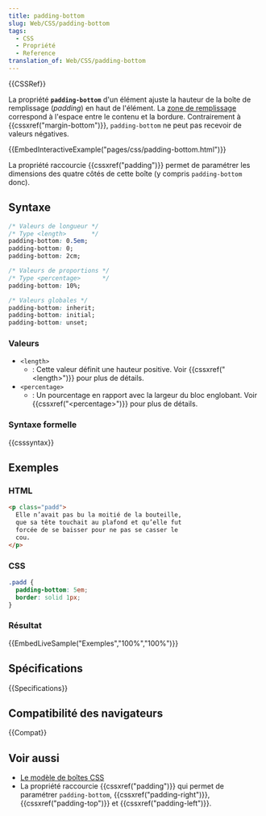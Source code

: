 ```yaml
---
title: padding-bottom
slug: Web/CSS/padding-bottom
tags:
  - CSS
  - Propriété
  - Reference
translation_of: Web/CSS/padding-bottom
---
```


{{CSSRef}}

La propriété **`padding-bottom`** d'un élément ajuste la hauteur de la boîte de remplissage (_padding_) en haut de l'élément. La [zone de remplissage](/fr/Apprendre/CSS/Les_bases/Le_mod%C3%A8le_de_bo%C3%AEte) correspond à l'espace entre le contenu et la bordure. Contrairement à {{cssxref("margin-bottom")}}, `padding-bottom` ne peut pas recevoir de valeurs négatives.

{{EmbedInteractiveExample("pages/css/padding-bottom.html")}}

La propriété raccourcie {{cssxref("padding")}} permet de paramétrer les dimensions des quatre côtés de cette boîte (y compris `padding-bottom` donc).

## Syntaxe

```css
/* Valeurs de longueur */
/* Type <length>       */
padding-bottom: 0.5em;
padding-bottom: 0;
padding-bottom: 2cm;

/* Valeurs de proportions */
/* Type <percentage>      */
padding-bottom: 10%;

/* Valeurs globales */
padding-bottom: inherit;
padding-bottom: initial;
padding-bottom: unset;
```

### Valeurs

- `<length>`
  - : Cette valeur définit une hauteur positive. Voir {{cssxref("&lt;length&gt;")}} pour plus de détails.
- `<percentage>`
  - : Un pourcentage en rapport avec la largeur du bloc englobant. Voir {{cssxref("&lt;percentage&gt;")}} pour plus de détails.

### Syntaxe formelle

{{csssyntax}}

## Exemples

### HTML

```html
<p class="padd">
  Elle n’avait pas bu la moitié de la bouteille,
  que sa tête touchait au plafond et qu’elle fut
  forcée de se baisser pour ne pas se casser le
  cou.
</p>
```

### CSS

```css
.padd {
  padding-bottom: 5em;
  border: solid 1px;
}
```

### Résultat

{{EmbedLiveSample("Exemples","100%","100%")}}

## Spécifications

{{Specifications}}

## Compatibilité des navigateurs

{{Compat}}

## Voir aussi

- [Le modèle de boîtes CSS](/fr/Apprendre/CSS/Introduction_à_CSS/Le_modèle_de_boîte)
- La propriété raccourcie {{cssxref("padding")}} qui permet de paramétrer `padding-bottom`, {{cssxref("padding-right")}}, {{cssxref("padding-top")}} et {{cssxref("padding-left")}}.
